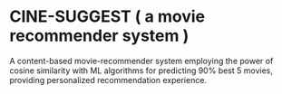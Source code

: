 # CINE-SUGGEST ( a movie recommender system )
A content-based movie-recommender system employing the power of cosine similarity with ML
algorithms for predicting 90% best 5 movies, providing personalized recommendation experience.
